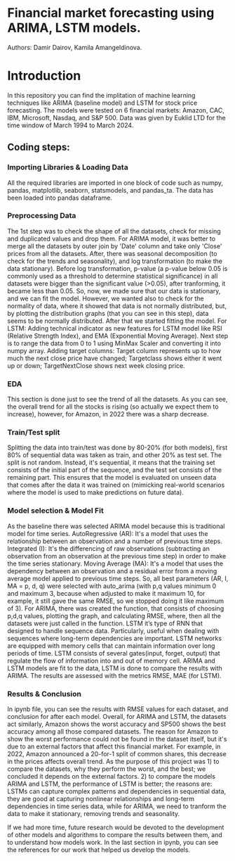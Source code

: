 # Financial market forecasting using ARIMA, LSTM models.

Authors: Damir Dairov, Kamila Amangeldinova.

# Introduction
In this repository you can find the implitation of machine learning techniques like ARIMA (baseline model) and LSTM for stock price forecasting. The models were tested on 6 financial markets: Amazon, CAC, IBM, Microsoft, Nasdaq, and S&P 500. Data was given by Euklid LTD for the time window of March 1994 to March 2024.

## Coding steps:
### Importing Libraries & Loading Data
All the required libraries are imported in one block of code such as numpy, pandas, matplotlib, seaborn, statsmodels, and pandas_ta. The data has been loaded into pandas dataframe.

### Preprocessing Data
The 1st step was to check the shape of all the datasets, check for missing and duplicated values and drop them. For ARIMA model, it was better to merge all the datasets by outer join by 'Date' column and take only 'Close' prices from all the datasets. After, there was seasonal decomposition (to check for the trends and seasonality), and log transformation (to make the data stationary). Before log transformation, p-value (a p-value below 0.05 is commonly used as a threshold to determine statistical significance) in all datasets were bigger than the significant value (>0.05), after tranforming, it became less than 0.05. So, now, we made sure that our data is stationary, and we can fit the model. However, we wanted also to check for the normality of data, where it showed that data is not normally distributed, but, by plotting the distribution graphs (that you can see in this step), data seems to be normally distributed. After that we started fitting the model.
For LSTM: Adding technical indicator as new features for LSTM model like RSI (Relative Strength Index), and EMA (Exponential Moving Average). Next step is to range the data from 0 to 1 using MinMax Scaler and converting it into numpy array. Adding target columns: Target column represents up to how much the next close price have changed; Targetclass shows either it went up or down; TargetNextClose shows next week closing price.

### EDA
This section is done just to see the trend of all the datasets. As you can see, the overall trend for all the stocks is rising (so actually we expect them to increase), however, for Amazon, in 2022 there was a sharp decrease.

### Train/Test split
Splitting the data into train/test was done by 80-20% (for both models), first 80% of sequential data was taken as train, and other 20% as test set. The split is not random. Instead, it's sequential, it means that the training set consists of the initial part of the sequence, and the test set consists of the remaining part. This ensures that the model is evaluated on unseen data that comes after the data it was trained on (mimicking real-world scenarios where the model is used to make predictions on future data).

### Model selection & Model Fit
As the baseline there was selected ARIMA model because this is traditional model for time series. AutoRegressive (AR): It's a model that uses the relationship between an
observation and a number of previous time steps. Integrated (I): It's the differencing of raw observations (subtracting an observation from an observation at the previous time step) in order to make the time series stationary. Moving Average (MA): It's a model that uses the dependency between an observation and a residual error from a moving average model applied to previous time steps. So, all  best parameters (AR, I, MA = p, d, q) were selected with auto_arima (with p,q values minimum 0 and maximum 3, because when adjusted to make it maximum 10, for example, it still gave the same RMSE, so we stopped doing it like maximum of 3). For ARIMA, there was created the function, that consists of choosing p,d,q values, plotting the graph, and calculating RMSE, where, then all the datasets were just called in the function.
LSTM it’s type of RNN that designed to handle sequence data. Particularly, useful when dealing with sequences where long-term dependencies are important. LSTM networks are equipped with memory cells that can maintain information over long periods of time. LSTM consists of several gates(input, forget, output) that regulate the flow of information into and out of memory cell.
ARIMA and LSTM models are fit to the data, LSTM is done to compare the results with ARIMA. The results are assessed with the metrics RMSE, MAE (for LSTM). 

### Results & Conclusion
In ipynb file, you can see the results with RMSE values for each dataset, and conclusion for after each model. Overall, for ARIMA and LSTM, the datasets act similarly, Amazon shows the worst accuracy and SP500 shows the best accuracy among all those compared datasets. The reason for Amazon to show the worst performance could not be found in the dataset itself, but it's due to an external factors that affect this financial market. For example, in 2022, Amazon announced a 20-for-1 split of common shares, this decrease in the prices affects overall trend. As the purpose of this project was 1) to compare the datasets, why they perform the worst, and the best; we concluded it depends on the external factors. 2) to compare the models ARIMA and LSTM, the performance of LSTM is better; the reasons are: LSTMs can capture complex patterns and dependencies in sequential data, they are good at capturing nonlinear relationships and long-term dependencies in time series data, while for ARIMA, we need to tranform the data to make it stationary, removing trends and seasonality.

If we had more time, future research would be devoted to the development of other models and algorithms to compare the results between them, and to understand how models work. In the last section in ipynb, you can see the references for our work that helped us develop the models.
